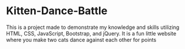 # Kitten-Dance-Battle

This is a project made to demonstrate my knowledge and skills utilizing HTML, CSS, JavaScript, Bootstrap, and jQuery. It is a fun little website where you make two cats dance against each other for points
